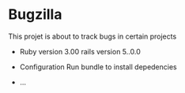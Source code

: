 # Bugzilla 

This projet is about to track bugs in certain projects 

* Ruby version 3.00 rails version 5..0.0

* Configuration
Run bundle to install depedencies 

* ...
